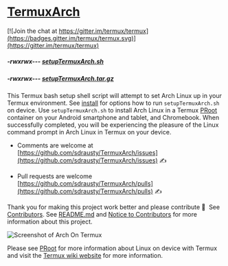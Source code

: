 # [TermuxArch](https://github.com/sdrausty/TermuxArch)
[![Join the chat at https://gitter.im/termux/termux](https://badges.gitter.im/termux/termux.svg)](https://gitter.im/termux/termux)

##### -rwxrwx--- [setupTermuxArch.sh](https://raw.githubusercontent.com/sdrausty/TermuxArch/master/setupTermuxArch.sh)

##### -rwxrwx--- [setupTermuxArch.tar.gz](https://raw.githubusercontent.com/sdrausty/TermuxArch/master/setupTermuxArch.tar.gz)

This Termux bash setup shell script will attempt to set Arch Linux up in your Termux environment.  See [install](https://sdrausty.github.io/TermuxArch/docs/docs/install) for options how to run `setupTermuxArch.sh` on device.  Use `setupTermuxArch.sh` to install Arch Linux in a Termux [PRoot](https://sdrausty.github.io/TermuxArch/docs/docs/PRoot) container on your Android smartphone and tablet, and Chromebook.  When successfully completed, you will be experiencing the pleasure of the Linux command prompt in Arch Linux in Termux on your device. 

* Comments are welcome at [https://github.com/sdrausty/TermuxArch/issues](https://github.com/sdrausty/TermuxArch/issues) ✍ 

* Pull requests are welcome [https://github.com/sdrausty/TermuxArch/pulls](https://github.com/sdrausty/TermuxArch/pulls) ✍ 

Thank you for making this project work better and please contribute 🔆  See [Contributors](./CONTRIBUTORS).  See [README.md](README.md) and [Notice to Contributors](https://sdrausty.github.io/TermuxArch/CONTRIBUTING.md) for more information about this project.

![Screenshot of Arch On Termux](https://sdrausty.github.io/TermuxArch/docs/docs/im/IMG_20171019_190414.jpg)

Please see [PRoot](https://sdrausty.github.io/TermuxArch/docs/docs/PRoot) for more information about Linux on device with Termux and visit the [Termux wiki website](https://wiki.termux.com/) for more information.
